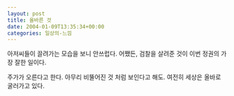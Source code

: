 ```yaml
---
layout: post
title: 올바른 것
date: 2004-01-09T13:35:34+00:00
categories: 일상의-느낌
---
```

아저씨들이 끌려가는 모습을 보니 안쓰럽다. 어쨌든, 검찰을 살려준 것이 이번 정권의 가장 잘한 일이다.

주가가 오른다고 한다. 아무리 비뚤어진 것 처럼 보인다고 해도. 여전히 세상은 올바로 굴러가고 있다.
